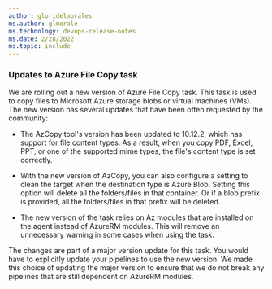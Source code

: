 ```yaml
---
author: gloridelmorales
ms.author: glmorale
ms.technology: devops-release-notes
ms.date: 2/28/2022
ms.topic: include
---
```


### Updates to Azure File Copy task

We are rolling out a new version of Azure File Copy task. This task is used to copy files to Microsoft Azure storage blobs or virtual machines (VMs). The new version has several updates that have been often requested by the community:

* The AzCopy tool's version has been updated to 10.12.2, which has support for file content types. As a result, when you copy PDF, Excel, PPT, or one of the supported mime types, the file's content type is set correctly.

* With the new version of AzCopy, you can also configure a setting to clean the target when the destination type is Azure Blob. Setting this option will delete all the folders/files in that container. Or if a blob prefix is provided, all the folders/files in that prefix will be deleted.

* The new version of the task relies on Az modules that are installed on the agent instead of AzureRM modules. This will remove an unnecessary warning in some cases when using the task.

The changes are part of a major version update for this task. You would have to explicitly update your pipelines to use the new version. We made this choice of updating the major version to ensure that we do not break any pipelines that are still dependent on AzureRM modules.
